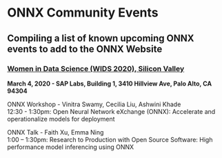 # ONNX Community Events
## Compiling a list of known upcoming ONNX events to add to the ONNX Website

### [Women in Data Science (WIDS 2020), Silicon Valley](https://events.sap.com/us/wids-2020-sv/en/home)
**March 4, 2020 - SAP Labs, Building 1, 3410 Hillview Ave, Palo Alto, CA 94304**

ONNX Workshop - Vinitra Swamy, Cecilia Liu, Ashwini Khade  
12:30 - 1:30pm: Open Neural Network eXchange (ONNX): Accelerate and operationalize models for deployment

ONNX Talk - Faith Xu, Emma Ning  
1:00 – 1:30pm: Research to Production with Open Source Software: High performance model inferencing using ONNX
